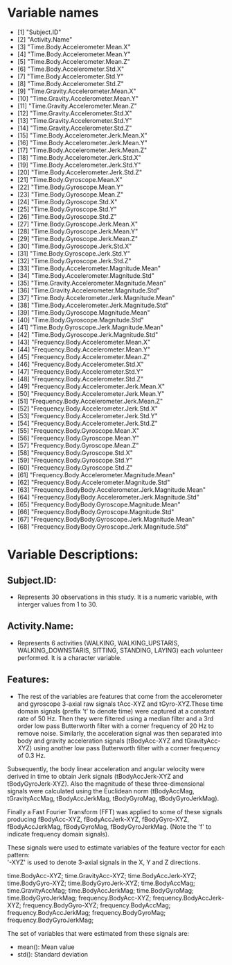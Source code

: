 # Variable names

* [1] "Subject.ID"
* [2] "Activity.Name"
* [3] "Time.Body.Accelerometer.Mean.X"
* [4] "Time.Body.Accelerometer.Mean.Y"
* [5] "Time.Body.Accelerometer.Mean.Z"
* [6] "Time.Body.Accelerometer.Std.X"
* [7] "Time.Body.Accelerometer.Std.Y"
* [8] "Time.Body.Accelerometer.Std.Z"
* [9] "Time.Gravity.Accelerometer.Mean.X"
* [10] "Time.Gravity.Accelerometer.Mean.Y"
* [11] "Time.Gravity.Accelerometer.Mean.Z"
* [12] "Time.Gravity.Accelerometer.Std.X"
* [13] "Time.Gravity.Accelerometer.Std.Y"
* [14] "Time.Gravity.Accelerometer.Std.Z"
* [15] "Time.Body.Accelerometer.Jerk.Mean.X"
* [16] "Time.Body.Accelerometer.Jerk.Mean.Y"
* [17] "Time.Body.Accelerometer.Jerk.Mean.Z"
* [18] "Time.Body.Accelerometer.Jerk.Std.X"
* [19] "Time.Body.Accelerometer.Jerk.Std.Y"
* [20] "Time.Body.Accelerometer.Jerk.Std.Z"
* [21] "Time.Body.Gyroscope.Mean.X"
* [22] "Time.Body.Gyroscope.Mean.Y"
* [23] "Time.Body.Gyroscope.Mean.Z"
* [24] "Time.Body.Gyroscope.Std.X"
* [25] "Time.Body.Gyroscope.Std.Y"
* [26] "Time.Body.Gyroscope.Std.Z"
* [27] "Time.Body.Gyroscope.Jerk.Mean.X"
* [28] "Time.Body.Gyroscope.Jerk.Mean.Y"
* [29] "Time.Body.Gyroscope.Jerk.Mean.Z"
* [30] "Time.Body.Gyroscope.Jerk.Std.X"
* [31] "Time.Body.Gyroscope.Jerk.Std.Y"
* [32] "Time.Body.Gyroscope.Jerk.Std.Z"
* [33] "Time.Body.Accelerometer.Magnitude.Mean"
* [34] "Time.Body.Accelerometer.Magnitude.Std"
* [35] "Time.Gravity.Accelerometer.Magnitude.Mean"
* [36] "Time.Gravity.Accelerometer.Magnitude.Std"
* [37] "Time.Body.Accelerometer.Jerk.Magnitude.Mean"
* [38] "Time.Body.Accelerometer.Jerk.Magnitude.Std"
* [39] "Time.Body.Gyroscope.Magnitude.Mean"
* [40] "Time.Body.Gyroscope.Magnitude.Std"
* [41] "Time.Body.Gyroscope.Jerk.Magnitude.Mean"
* [42] "Time.Body.Gyroscope.Jerk.Magnitude.Std"
* [43] "Frequency.Body.Accelerometer.Mean.X"
* [44] "Frequency.Body.Accelerometer.Mean.Y"
* [45] "Frequency.Body.Accelerometer.Mean.Z"
* [46] "Frequency.Body.Accelerometer.Std.X"
* [47] "Frequency.Body.Accelerometer.Std.Y"
* [48] "Frequency.Body.Accelerometer.Std.Z"
* [49] "Frequency.Body.Accelerometer.Jerk.Mean.X"
* [50] "Frequency.Body.Accelerometer.Jerk.Mean.Y"
* [51] "Frequency.Body.Accelerometer.Jerk.Mean.Z"
* [52] "Frequency.Body.Accelerometer.Jerk.Std.X"
* [53] "Frequency.Body.Accelerometer.Jerk.Std.Y"
* [54] "Frequency.Body.Accelerometer.Jerk.Std.Z"
* [55] "Frequency.Body.Gyroscope.Mean.X"
* [56] "Frequency.Body.Gyroscope.Mean.Y"
* [57] "Frequency.Body.Gyroscope.Mean.Z"
* [58] "Frequency.Body.Gyroscope.Std.X"
* [59] "Frequency.Body.Gyroscope.Std.Y"
* [60] "Frequency.Body.Gyroscope.Std.Z"
* [61] "Frequency.Body.Accelerometer.Magnitude.Mean"
* [62] "Frequency.Body.Accelerometer.Magnitude.Std"
* [63] "Frequency.BodyBody.Accelerometer.Jerk.Magnitude.Mean"
* [64] "Frequency.BodyBody.Accelerometer.Jerk.Magnitude.Std"
* [65] "Frequency.BodyBody.Gyroscope.Magnitude.Mean"
* [66] "Frequency.BodyBody.Gyroscope.Magnitude.Std"
* [67] "Frequency.BodyBody.Gyroscope.Jerk.Magnitude.Mean"
* [68] "Frequency.BodyBody.Gyroscope.Jerk.Magnitude.Std"


# Variable Descriptions:
## Subject.ID:
* Represents 30 observations in this study. It is a numeric variable, with interger values from 1 to 30.

## Activity.Name:
* Represents 6 activities (WALKING, WALKING_UPSTARIS, WALKING_DOWNSTARIS, SITTING, STANDING, LAYING) each volunteer performed. It is a character variable.

## Features:
* The rest of the variables are features that come from the accelerometer and gyroscope 3-axial raw signals tAcc-XYZ and tGyro-XYZ.These time domain signals (prefix 't' to denote time) were captured at a constant rate of 50 Hz. Then they were filtered using a median filter and a 3rd order low pass Butterworth filter with a corner frequency of 20 Hz to remove noise. Similarly, the acceleration signal was then separated into body and gravity acceleration signals (tBodyAcc-XYZ and tGravityAcc-XYZ) using another low pass Butterworth filter with a corner frequency of 0.3 Hz. 

Subsequently, the body linear acceleration and angular velocity were derived in time to obtain Jerk signals (tBodyAccJerk-XYZ and tBodyGyroJerk-XYZ). Also the magnitude of these three-dimensional signals were calculated using the Euclidean norm (tBodyAccMag, tGravityAccMag, tBodyAccJerkMag, tBodyGyroMag, tBodyGyroJerkMag). 

Finally a Fast Fourier Transform (FFT) was applied to some of these signals producing fBodyAcc-XYZ, fBodyAccJerk-XYZ, fBodyGyro-XYZ, fBodyAccJerkMag, fBodyGyroMag, fBodyGyroJerkMag. (Note the 'f' to indicate frequency domain signals). 

These signals were used to estimate variables of the feature vector for each pattern:  
'-XYZ' is used to denote 3-axial signals in the X, Y and Z directions.

time.BodyAcc-XYZ; 
time.GravityAcc-XYZ; 
time.BodyAccJerk-XYZ; 
time.BodyGyro-XYZ; 
time.BodyGyroJerk-XYZ; 
time.BodyAccMag; 
time.GravityAccMag; 
time.BodyAccJerkMag; 
time.BodyGyroMag; 
time.BodyGyroJerkMag; 
frequency.BodyAcc-XYZ; 
frequency.BodyAccJerk-XYZ; 
frequency.BodyGyro-XYZ; 
frequency.BodyAccMag; 
frequency.BodyAccJerkMag; 
frequency.BodyGyroMag; 
frequency.BodyGyroJerkMag; 

The set of variables that were estimated from these signals are: 

* mean(): Mean value
* std(): Standard deviation
